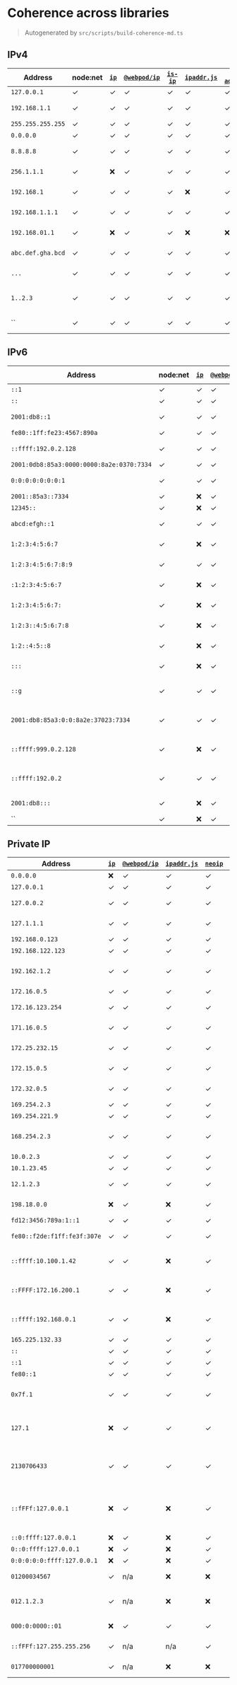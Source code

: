 # Coherence across libraries
> Autogenerated by `src/scripts/build-coherence-md.ts`
## IPv4
Address | node:net | [`ip`](https://github.com/indutny/node-ip) | [`@webpod/ip`](https://github.com/webpod/ip) | [`is-ip`](https://github.com/sindresorhus/is-ip) | [`ipaddr.js`](https://github.com/whitequark/ipaddr.js/) | [`ip-address`](https://github.com/beaugunderson/ip-address) | [`ip2buf`](https://github.com/reklatsmasters/ip2buf) | [`neoip`](https://github.com/Zaptic/neoip) | Comment
--- | --- | --- | --- | --- | --- | --- | --- | --- | ---
`127.0.0.1` | ✓ | ✓ | ✓ | ✓ | ✓ | ✓ | ✓ | ✓ | localhost
`192.168.1.1` | ✓ | ✓ | ✓ | ✓ | ✓ | ✓ | ✓ | ✓ | private LAN
`255.255.255.255` | ✓ | ✓ | ✓ | ✓ | ✓ | ✓ | ✓ | ✓ | broadcast
`0.0.0.0` | ✓ | ✓ | ✓ | ✓ | ✓ | ✓ | ✓ | ✓ | unspecified
`8.8.8.8` | ✓ | ✓ | ✓ | ✓ | ✓ | ✓ | ✓ | ✓ | Google DNS
`256.1.1.1` | ✓ | ❌ | ✓ | ✓ | ✓ | ✓ | ✓ | ✓ | octet out of range
`192.168.1` | ✓ | ✓ | ✓ | ✓ | ❌ | ✓ | ✓ | ✓ | not enough octets
`192.168.1.1.1` | ✓ | ✓ | ✓ | ✓ | ✓ | ✓ | ✓ | ✓ | too many octets
`192.168.01.1` | ✓ | ❌ | ✓ | ✓ | ❌ | ❌ | ❌ | ✓ | leading octet zero
`abc.def.gha.bcd` | ✓ | ✓ | ✓ | ✓ | ✓ | ✓ | ✓ | ✓ | non-numeric
`...` | ✓ | ✓ | ✓ | ✓ | ✓ | ✓ | ✓ | ✓ | empty octets
`1..2.3` | ✓ | ✓ | ✓ | ✓ | ✓ | ✓ | ✓ | ✓ | empty middle octet
`` | ✓ | ✓ | ✓ | ✓ | ✓ | ✓ | ✓ | ✓ | empty string
## IPv6
Address | node:net | [`ip`](https://github.com/indutny/node-ip) | [`@webpod/ip`](https://github.com/webpod/ip) | [`is-ip`](https://github.com/sindresorhus/is-ip) | [`ipaddr.js`](https://github.com/whitequark/ipaddr.js/) | [`ip-address`](https://github.com/beaugunderson/ip-address) | [`ip2buf`](https://github.com/reklatsmasters/ip2buf) | [`neoip`](https://github.com/Zaptic/neoip) | Comment
--- | --- | --- | --- | --- | --- | --- | --- | --- | ---
`::1` | ✓ | ✓ | ✓ | ✓ | ✓ | ✓ | ✓ | ✓ | loopback
`::` | ✓ | ✓ | ✓ | ✓ | ✓ | ✓ | ✓ | ✓ | unspecified
`2001:db8::1` | ✓ | ✓ | ✓ | ✓ | ✓ | ✓ | ✓ | ✓ | documentation address
`fe80::1ff:fe23:4567:890a` | ✓ | ✓ | ✓ | ✓ | ✓ | ✓ | ✓ | ✓ | link-local
`::ffff:192.0.2.128` | ✓ | ✓ | ✓ | ✓ | ✓ | ✓ | ✓ | ✓ | IPv4-mapped IPv6
`2001:0db8:85a3:0000:0000:8a2e:0370:7334` | ✓ | ✓ | ✓ | ✓ | ✓ | ✓ | ✓ | ✓ | full form
`0:0:0:0:0:0:0:1` | ✓ | ✓ | ✓ | ✓ | ✓ | ✓ | ✓ | ✓ | expanded loopback
`2001::85a3::7334` | ✓ | ❌ | ✓ | ✓ | ✓ | ✓ | ✓ | ✓ | multiple ::
`12345::` | ✓ | ❌ | ✓ | ✓ | ✓ | ✓ | ✓ | ✓ | hextet too long
`abcd:efgh::1` | ✓ | ✓ | ✓ | ✓ | ✓ | ✓ | ✓ | ✓ | non-hex character
`1:2:3:4:5:6:7` | ✓ | ❌ | ✓ | ✓ | ✓ | ✓ | ❌ | ✓ | too few hextets
`1:2:3:4:5:6:7:8:9` | ✓ | ✓ | ✓ | ✓ | ✓ | ✓ | ✓ | ✓ | too many hextets
`:1:2:3:4:5:6:7` | ✓ | ❌ | ✓ | ✓ | ✓ | ✓ | ✓ | ✓ | leading colon without ::
`1:2:3:4:5:6:7:` | ✓ | ❌ | ✓ | ✓ | ✓ | ✓ | ✓ | ✓ | trailing colon without ::
`1:2:3::4:5:6:7:8` | ✓ | ❌ | ✓ | ✓ | ❌ | ✓ | ✓ | ✓ | too many hextets with ::
`1:2::4:5::8` | ✓ | ❌ | ✓ | ✓ | ✓ | ✓ | ✓ | ✓ | multiple compressors ::
`:::` | ✓ | ❌ | ✓ | ✓ | ✓ | ✓ | ✓ | ✓ | triple colon not allowed
`::g` | ✓ | ✓ | ✓ | ✓ | ✓ | ✓ | ✓ | ✓ | invalid hex digit after compression
`2001:db8:85a3:0:0:8a2e:37023:7334` | ✓ | ✓ | ✓ | ✓ | ✓ | ✓ | ✓ | ✓ | hextet exceeds 16 bits
`::ffff:999.0.2.128` | ✓ | ❌ | ✓ | ✓ | ✓ | ✓ | ✓ | ✓ | invalid embedded IPv4
`::ffff:192.0.2` | ✓ | ✓ | ✓ | ✓ | ✓ | ✓ | ✓ | ✓ | truncated IPv4 in mapped address
`2001:db8:::` | ✓ | ❌ | ✓ | ✓ | ✓ | ✓ | ✓ | ✓ | extra colon at end
`` | ✓ | ❌ | ✓ | ✓ | ✓ | ✓ | ✓ | ✓ | empty string
## Private IP
Address | [`ip`](https://github.com/indutny/node-ip) | [`@webpod/ip`](https://github.com/webpod/ip) | [`ipaddr.js`](https://github.com/whitequark/ipaddr.js/) | [`neoip`](https://github.com/Zaptic/neoip) | Comment
--- | --- | --- | --- | --- | ---
`0.0.0.0` | ❌ | ✓ | ✓ | ✓ | unspecified
`127.0.0.1` | ✓ | ✓ | ✓ | ✓ | loopback
`127.0.0.2` | ✓ | ✓ | ✓ | ✓ | loopback range
`127.1.1.1` | ✓ | ✓ | ✓ | ✓ | loopback shorthand
`192.168.0.123` | ✓ | ✓ | ✓ | ✓ | private LAN
`192.168.122.123` | ✓ | ✓ | ✓ | ✓ | private LAN
`192.162.1.2` | ✓ | ✓ | ✓ | ✓ | public, outside 192.168/16
`172.16.0.5` | ✓ | ✓ | ✓ | ✓ | private start
`172.16.123.254` | ✓ | ✓ | ✓ | ✓ | private inside
`171.16.0.5` | ✓ | ✓ | ✓ | ✓ | public, below range
`172.25.232.15` | ✓ | ✓ | ✓ | ✓ | private inside
`172.15.0.5` | ✓ | ✓ | ✓ | ✓ | public, below range
`172.32.0.5` | ✓ | ✓ | ✓ | ✓ | public, above range
`169.254.2.3` | ✓ | ✓ | ✓ | ✓ | link-local
`169.254.221.9` | ✓ | ✓ | ✓ | ✓ | link-local
`168.254.2.3` | ✓ | ✓ | ✓ | ✓ | public, outside 169.254/16
`10.0.2.3` | ✓ | ✓ | ✓ | ✓ | private 10/8
`10.1.23.45` | ✓ | ✓ | ✓ | ✓ | private 10/8
`12.1.2.3` | ✓ | ✓ | ✓ | ✓ | public, outside 10/8
`198.18.0.0` | ❌ | ✓ | ❌ | ✓ | benchmark range
`fd12:3456:789a:1::1` | ✓ | ✓ | ✓ | ✓ | ULA fc00::/7
`fe80::f2de:f1ff:fe3f:307e` | ✓ | ✓ | ✓ | ✓ | link-local fe80::/10
`::ffff:10.100.1.42` | ✓ | ✓ | ❌ | ✓ | IPv4-mapped private
`::FFFF:172.16.200.1` | ✓ | ✓ | ❌ | ✓ | IPv4-mapped private
`::ffff:192.168.0.1` | ✓ | ✓ | ❌ | ✓ | IPv4-mapped private
`165.225.132.33` | ✓ | ✓ | ✓ | ✓ | public
`::` | ✓ | ✓ | ✓ | ✓ | unspecified
`::1` | ✓ | ✓ | ✓ | ✓ | loopback
`fe80::1` | ✓ | ✓ | ✓ | ✓ | link-local
`0x7f.1` | ✓ | ✓ | ✓ | ✓ | CVE-2023-42282: hex loopback
`127.1` | ❌ | ✓ | ✓ | ✓ | CVE-2024-29415: short loopback
`2130706433` | ✓ | ✓ | ✓ | ✓ | CVE-2024-29415: integer loopback
`::fFFf:127.0.0.1` | ❌ | ✓ | ❌ | ✓ | CVE-2024-29415: IPv6-mapped loopback
`::0:ffff:127.0.0.1` | ❌ | ✓ | ❌ | ✓ | ↑
`0::0:ffff:127.0.0.1` | ❌ | ✓ | ❌ | ✓ | ↑
`0:0:0:0:0:ffff:127.0.0.1` | ❌ | ✓ | ❌ | ✓ | ↑
`01200034567` | ✓ | n/a | ❌ | ❌ | invalid: octal-style
`012.1.2.3` | ✓ | n/a | ❌ | ❌ | invalid: octal-style IPv4
`000:0:0000::01` | ❌ | ✓ | ✓ | ✓ | valid: zero-compression
`::fFFf:127.255.255.256` | ✓ | n/a | n/a | ✓ | invalid: IPv4 overflow
`017700000001` | ✓ | n/a | ❌ | ❌ | octal 127.0.0.1
